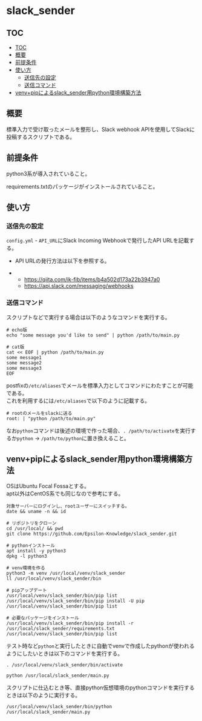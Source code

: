 # slack_sender <!-- omit in toc -->

## TOC
- [TOC](#toc)
- [概要](#概要)
- [前提条件](#前提条件)
- [使い方](#使い方)
  - [送信先の設定](#送信先の設定)
  - [送信コマンド](#送信コマンド)
- [venv+pipによるslack_sender用python環境構築方法](#venvpipによるslack_sender用python環境構築方法)

## 概要

標準入力で受け取ったメールを整形し、Slack webhook APIを使用してSlackに投稿するスクリプトである。

## 前提条件

python3系が導入されていること。

requirements.txtのパッケージがインストールされていること。

## 使い方

### 送信先の設定

`config.yml` - `API_URL`にSlack Incoming Webhookで発行したAPI URLを記載する。

- API URLの発行方法は以下を参照する。

- - https://qiita.com/ik-fib/items/b4a502d173a22b3947a0
  - https://api.slack.com/messaging/webhooks

### 送信コマンド

スクリプトなどで実行する場合は以下のようなコマンドを実行する。

```
# echo版
echo "some message you'd like to send" | python /path/to/main.py

# cat版
cat << EOF | python /path/to/main.py
some message1
some message2
some message3
EOF
```

postfixの`/etc/aliases`でメールを標準入力としてコマンドにわたすことが可能である。  
これを利用するには`/etc/aliases`で以下のように記載する。

```
# rootのメールをslackに送る
root: | "python /path/to/main.py"
```

なお`python`コマンドは後述の環境で作った場合、`. /path/to/activate`を実行するか`python` → `/path/to/python`に置き換えること。

## venv+pipによるslack_sender用python環境構築方法

OSはUbuntu Focal Fossaとする。  
apt以外はCentOS系でも同じなので参考にする。

```
対象サーバーにログインし、rootユーザーにスイッチする。
date && uname -n && id

# リポジトリをクローン
cd /usr/local/ && pwd
git clone https://github.com/Epsilon-Knowledge/slack_sender.git

# pythonインストール
apt install -y python3
dpkg -l python3

# venv環境を作る
python3 -m venv /usr/local/venv/slack_sender
ll /usr/local/venv/slack_sender/bin

# pipアップデート
/usr/local/venv/slack_sender/bin/pip list
/usr/local/venv/slack_sender/bin/pip install -U pip
/usr/local/venv/slack_sender/bin/pip list

# 必要なパッケージをインストール
/usr/local/venv/slack_sender/bin/pip install -r /usr/local/slack_sender/requirements.txt
/usr/local/venv/slack_sender/bin/pip list
```

テスト時など`python`と実行したときに自動でvenvで作成したpythonが使われるようにしたいときは以下のコマンドを実行する。

```
. /usr/local/venv/slack_sender/bin/activate

python /usr/local/slack_sender/main.py
```

スクリプトに仕込むとき等、直接python仮想環境のpythonコマンドを実行するときは以下のように実行する。

```
/usr/local/venv/slack_sender/bin/python /usr/local/slack_sender/main.py
```

